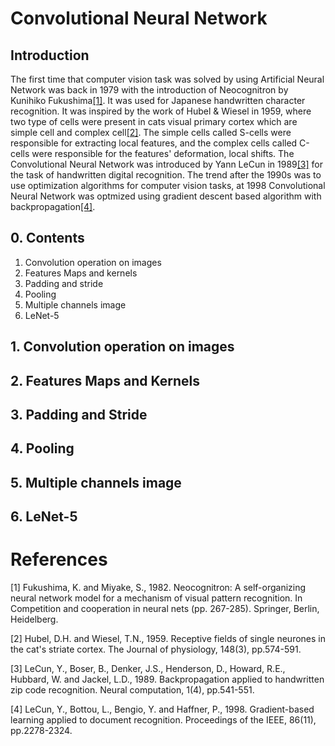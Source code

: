 # Convolutional Neural Network

## Introduction
The first time that computer vision task was solved by using Artificial Neural Network was back in 1979 with the introduction of Neocognitron by Kunihiko Fukushima[[1]](#1). It was used for Japanese handwritten character recognition. It was inspired by the work of Hubel & Wiesel in 1959, where two type of cells were present in cats visual primary cortex which are simple cell and complex cell[[2]](#2). The simple cells called S-cells were responsible for extracting local features, and the complex cells called C-cells were responsible for the features' deformation, local shifts. The Convolutional Neural Network was introduced by Yann LeCun in 1989[[3]](#3) for the task of handwritten digital recognition. The trend after the 1990s was to use optimization algorithms for computer vision tasks, at 1998 Convolutional Neural Network was optmized using gradient descent based algorithm with backpropagation[[4]](#4).

## 0. Contents
1. Convolution operation on images
2. Features Maps and kernels
3. Padding and stride
4. Pooling
5. Multiple channels image
6. LeNet-5


## 1. Convolution operation on images


## 2. Features Maps and Kernels


## 3. Padding and Stride


## 4. Pooling


## 5. Multiple channels image


## 6. LeNet-5














# References

<a id="1">[1]</a>
Fukushima, K. and Miyake, S., 1982. Neocognitron: A self-organizing neural network model for a mechanism of visual pattern recognition. In Competition and cooperation in neural nets (pp. 267-285). Springer, Berlin, Heidelberg.


<a  id="2">[2]</a>
Hubel, D.H. and Wiesel, T.N., 1959. Receptive fields of single neurones in the cat's striate cortex. The Journal of physiology, 148(3), pp.574-591.


<a  id="3">[3]</a>
LeCun, Y., Boser, B., Denker, J.S., Henderson, D., Howard, R.E., Hubbard, W. and Jackel, L.D., 1989. Backpropagation applied to handwritten zip code recognition. Neural computation, 1(4), pp.541-551.


<a  id="4">[4]</a>
LeCun, Y., Bottou, L., Bengio, Y. and Haffner, P., 1998. Gradient-based learning applied to document recognition. Proceedings of the IEEE, 86(11), pp.2278-2324.